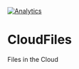 [![Analytics](https://myproj8-371318.appspot.com/UA-90998288-1/)](https://github.com/AkaEra/ga-beacon)

# CloudFiles
Files in the Cloud
